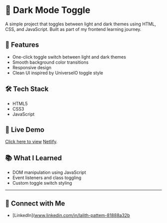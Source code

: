 # 🌙 Dark Mode Toggle

A simple project that toggles between light and dark themes using HTML, CSS, and JavaScript. Built as part of my frontend learning journey.

## 🔧 Features
- One-click toggle switch between light and dark themes
- Smooth background color transitions
- Responsive design
- Clean UI inspired by UniverseIO toggle style

## 🛠 Tech Stack
- HTML5
- CSS3
- JavaScript

## 🚀 Live Demo
[Click here to view](https://lalith-srinivas.github.io/Dark-Mode/)
[Netlify](dark-light-mode-toggle-button.netlify.app).


## 📚 What I Learned
- DOM manipulation using JavaScript
- Event listeners and class toggling
- Custom toggle switch styling

---

## 🔗 Connect with Me
- [LinkedIn](www.linkedin.com/in/lalith-pattem-81888a32b 
